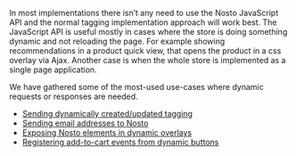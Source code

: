 In most implementations there isn’t any need to use the Nosto JavaScript API and the normal tagging implementation approach will work best. The JavaScript API is useful mostly in cases where the store is doing something dynamic and not reloading the page. For example showing recommendations in a product quick view, that opens the product in a css overlay via Ajax. Another case is when the whole store is implemented as a single page application.

We have gathered some of the most-used use-cases where dynamic requests or responses are needed. 

  * [Sending dynamically created/updated tagging](Sending-dynamically-created/updated-tagging)
  * [Sending email addresses to Nosto](Sending-email-addresses-to-Nosto)
  * [Exposing Nosto elements in dynamic overlays](Exposing-nosto-elements-in-dynamic-overlays)
  * [Registering add-to-cart events from dynamic buttons](Registering-add-to-cart-events-from-dynamic-buttons)